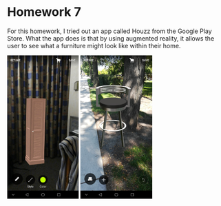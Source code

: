 # Homework 7
For this homework, I tried out an app called Houzz from the Google Play Store. What the app does is that by using augmented reality, it allows the user to see what a furniture might look like within their home.

<p float="center">
  <img src="https://raw.githubusercontent.com/Jtrinh3/CS428-Assignment-Page/master/Homeworks/Homework%20Week%207/HouzzInside%5B1%5D.jpg" width="33%">
  <img src="https://raw.githubusercontent.com/Jtrinh3/CS428-Assignment-Page/master/Homeworks/Homework%20Week%207/HouzzOutside%5B1%5D.jpg" width="33%">
</p>

